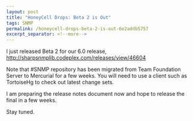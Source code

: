 ```yaml
---
layout: post
title: "HoneyCell Drops: Beta 2 is Out"
tags: SNMP
permalink: /honeycell-drops-beta-2-is-out-6e2addb5757
excerpt_separator: <!--more-->
---
```

I just released Beta 2 for our 6.0 release, http://sharpsnmplib.codeplex.com/releases/view/46604

Note that #SNMP repository has been migrated from Team Foundation Server to Mercurial for a few weeks. You will need to use a client such as TortoiseHg to check out latest change sets.

I am preparing the release notes document now and hope to release the final in a few weeks.

Stay tuned.
<!--more-->